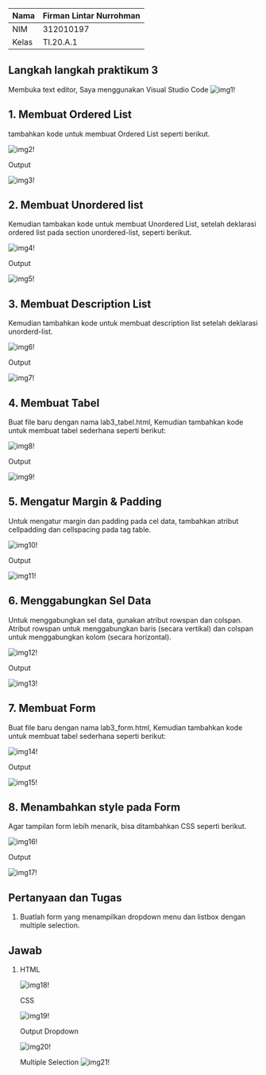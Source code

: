 | Nama      | Firman Lintar Nurrohman |
| ----------- | ----------- |
| NIM     | 312010197       |
| Kelas   | TI.20.A.1        |

## Langkah langkah praktikum 3
Membuka text editor, Saya menggunakan Visual Studio Code
![img1!](assets/img/1.PNG)

## 1. Membuat Ordered List
tambahkan kode untuk membuat Ordered List seperti berikut.

![img2!](assets/img/membuatorderedlist.PNG)

Output

![img3!](assets/img/outputorderedlist.PNG)


## 2. Membuat Unordered list
Kemudian tambakan kode untuk membuat Unordered List, setelah deklarasi ordered list pada
section unordered-list, seperti berikut.

![img4!](assets/img/membuatunorderedlist.PNG)

Output

![img5!](assets/img/outputunorderedlist.PNG)

## 3. Membuat Description List
Kemudian tambahkan kode untuk membuat description list setelah deklarasi unorderd-list.

![img6!](assets/img/membuatdescriptionlist.PNG)

Output

![img7!](assets/img/outputdescriptionlist.PNG)

## 4. Membuat Tabel
Buat file baru dengan nama lab3_tabel.html, Kemudian tambahkan kode untuk membuat tabel sederhana seperti berikut:

![img8!](assets/img/membuattable.PNG)

Output

![img9!](assets/img/outputmembuattable.PNG)

## 5. Mengatur Margin & Padding
Untuk mengatur margin dan padding pada cel data, tambahkan atribut cellpadding dan cellspacing pada tag table.

![img10!](assets/img/mengaturmargin.PNG)

Output

![img11!](assets/img/outputmengaturmargin.PNG)

## 6. Menggabungkan Sel Data
Untuk menggabungkan sel data, gunakan atribut rowspan dan colspan. Atribut rowspan untuk menggabungkan baris (secara vertikal) dan colspan untuk menggabungkan kolom (secara horizontal).

![img12!](assets/img/menggabungkanselldata.PNG)

Output

![img13!](assets/img/outputmenggabungkanselldata.PNG)


## 7. Membuat Form
Buat file baru dengan nama lab3_form.html, Kemudian tambahkan kode untuk membuat tabel sederhana seperti berikut:

![img14!](assets/img/membuatform.PNG)

Output

![img15!](assets/img/outputmembuatform.PNG)

## 8. Menambahkan style pada Form
Agar tampilan form lebih menarik, bisa ditambahkan CSS seperti berikut.

![img16!](assets/img/membuatform2.PNG)

Output

![img17!](assets/img/outputmembuatform2.PNG)

## Pertanyaan dan Tugas
1. Buatlah form yang menampilkan dropdown menu dan listbox dengan multiple selection.

## Jawab
1. HTML

	![img18!](assets/img/html.PNG)

	CSS

	![img19!](assets/img/css.PNG)

	Output
	Dropdown

	![img20!](assets/img/dropdown.png)

	Multiple Selection
	![img21!](assets/img/multipleselection.png)